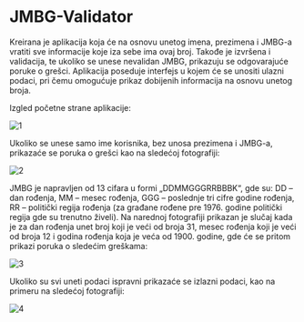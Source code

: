 # JMBG-Validator
Kreirana je aplikacija koja će na osnovu unetog imena, prezimena i JMBG-a vratiti sve informacije koje iza sebe ima ovaj broj. Takođe je izvršena i validacija, te ukoliko se unese nevalidan JMBG, prikazuju se odgovarajuće poruke o grešci. Aplikacija poseduje interfejs u kojem će se unositi ulazni podaci, pri čemu omogućuje prikaz dobijenih informacija na osnovu unetog broja.

Izgled početne strane aplikacije:

![1](https://user-images.githubusercontent.com/61964257/145045391-503b56f9-782a-4937-879b-623ee2a7617f.PNG)

Ukoliko se unese samo ime korisnika, bez unosa prezimena i JMBG-a, prikazaće se poruka o grešci kao na sledećoj fotografiji:

![2](https://user-images.githubusercontent.com/61964257/145045556-ea193684-4b79-45ab-b663-b3a4be638951.PNG)

JMBG je napravljen od 13 cifara u formi „DDMMGGGRRBBBK“, gde su: DD – dan rođenja, MM – mesec rođenja, GGG – poslednje tri cifre godine rođenja, RR – politički regija rođenja (za građane rođene pre 1976. godine politički regija gde su trenutno živeli).
Na narednoj fotografiji prikazan je slučaj kada je za dan rođenja unet broj koji je veći od broja 31, mesec rođenja koji je veći od broja 12 i godina rođenja koja je veća od 1900. godine, gde će se pritom prikazi poruka o sledećim greškama:

![3](https://user-images.githubusercontent.com/61964257/145045623-a0d38bd3-b027-4423-9379-4a6cf67b4324.PNG)

Ukoliko su svi uneti podaci ispravni prikazaće se izlazni podaci, kao na primeru na sledećoj fotografiji:

![4](https://user-images.githubusercontent.com/61964257/145045664-75304d66-eaee-4b2d-bf34-c229387710f2.PNG)
